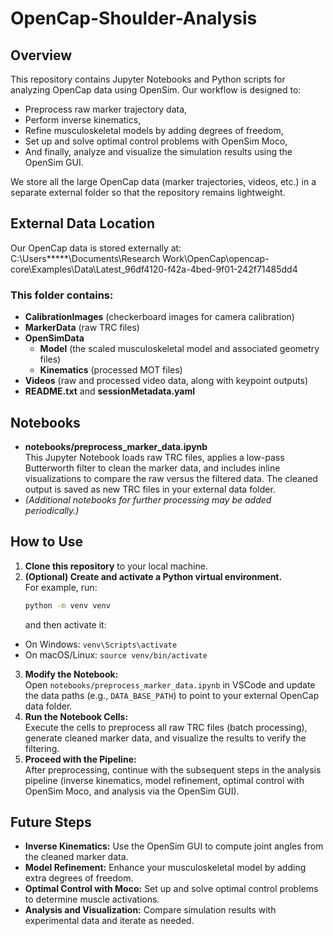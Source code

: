 # OpenCap-Shoulder-Analysis

## Overview
This repository contains Jupyter Notebooks and Python scripts for analyzing OpenCap data using OpenSim. Our workflow is designed to:
- Preprocess raw marker trajectory data,
- Perform inverse kinematics,
- Refine musculoskeletal models by adding degrees of freedom,
- Set up and solve optimal control problems with OpenSim Moco,
- And finally, analyze and visualize the simulation results using the OpenSim GUI.

We store all the large OpenCap data (marker trajectories, videos, etc.) in a separate external folder so that the repository remains lightweight.

## External Data Location
Our OpenCap data is stored externally at: C:\Users*****\Documents\Research Work\OpenCap\opencap-core\Examples\Data\Latest_96df4120-f42a-4bed-9f01-242f71485dd4

### This folder contains:
- **CalibrationImages** (checkerboard images for camera calibration)
- **MarkerData** (raw TRC files)
- **OpenSimData**
  - **Model** (the scaled musculoskeletal model and associated geometry files)
  - **Kinematics** (processed MOT files)
- **Videos** (raw and processed video data, along with keypoint outputs)
- **README.txt** and **sessionMetadata.yaml**

## Notebooks
- **notebooks/preprocess_marker_data.ipynb**  
  This Jupyter Notebook loads raw TRC files, applies a low-pass Butterworth filter to clean the marker data, and includes inline visualizations to compare the raw versus the filtered data. The cleaned output is saved as new TRC files in your external data folder.
- *(Additional notebooks for further processing may be added periodically.)*

## How to Use
1. **Clone this repository** to your local machine.
2. **(Optional) Create and activate a Python virtual environment.**  
   For example, run:
   ```bash
   python -m venv venv
   ```
   and then activate it:
- On Windows: `venv\Scripts\activate`
- On macOS/Linux: `source venv/bin/activate`
3. **Modify the Notebook:**  
Open `notebooks/preprocess_marker_data.ipynb` in VSCode and update the data paths (e.g., `DATA_BASE_PATH`) to point to your external OpenCap data folder.
4. **Run the Notebook Cells:**  
Execute the cells to preprocess all raw TRC files (batch processing), generate cleaned marker data, and visualize the results to verify the filtering.
5. **Proceed with the Pipeline:**  
After preprocessing, continue with the subsequent steps in the analysis pipeline (inverse kinematics, model refinement, optimal control with OpenSim Moco, and analysis via the OpenSim GUI).

## Future Steps
- **Inverse Kinematics:** Use the OpenSim GUI to compute joint angles from the cleaned marker data.
- **Model Refinement:** Enhance your musculoskeletal model by adding extra degrees of freedom.
- **Optimal Control with Moco:** Set up and solve optimal control problems to determine muscle activations.
- **Analysis and Visualization:** Compare simulation results with experimental data and iterate as needed.



